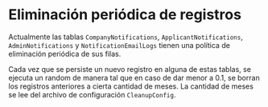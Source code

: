 # Eliminación periódica de registros

Actualmente las tablas `CompanyNotifications`, `ApplicantNotifications`, 
`AdminNotifications` y `NotificationEmailLogs` tienen una política de 
eliminación periódica de sus filas.

Cada vez que se persiste un nuevo registro en alguna de estas tablas, se ejecuta un
random de manera tal que en caso de dar menor a 0.1, se borran los registros 
anteriores a cierta cantidad de meses. La cantidad de meses se lee del archivo 
de configuración `CleanupConfig`.
